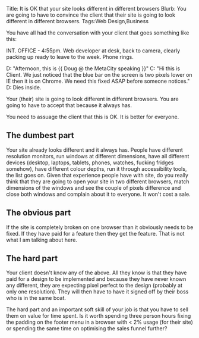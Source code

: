 Title: It is OK that your site looks different in different browsers
Blurb: You are going to have to convince the client that their site is going to look different in different browsers.
Tags:Web Design,Business

You have all had the conversation with your client that goes something like this:

INT. OFFICE - 4:55pm.
Web developer at desk, back to camera, clearly packing up ready to leave to the week.
Phone rings.

D: "Afternoon, this is {{ Doug @ the MetaCity speaking }}"
C: "Hi this is Client. We just noticed that the blue bar on the screen is two pixels lower on IE then it is on Chrome. We need this fixed ASAP before someone notices."
D: Dies inside.

Your (their) site is going to look different in different browsers. You are going to have to accept that because it always has.

You need to assuage the client that this is OK. It is better for everyone.

## The dumbest part
Your site already looks different and it always has. People have different resolution monitors, run windows at different dimensions, have all different devices (desktop, laptops, tablets, phones, watches, fucking fridges somehow), have different colour depths, run it through accessibility tools, the list goes on. Given that experience people have with site, do you really think that they are going to open your site in two different browsers, match dimensions of the windows and see the couple of pixels difference and close both windows and complain about it to everyone. It won't cost a sale.

## The obvious part
If the site is completely broken on one browser than it obviously needs to be fixed. If they have paid for a feature then they get the feature. That is not what I am talking about here.

## The hard part
Your client doesn't know any of the above. All they know is that they have paid for a design to be implemented and because they have never known any different, they are expecting pixel perfect to the design (probably at only one resolution). They will then have to have it signed off by their boss who is in the same boat.

The hard part and an important soft skill of your job is that you have to sell them on value for time spent. Is it worth spending three person hours fixing the padding on the footer menu in a browser with < 2% usage (for their site) or spending the same time on optimising the sales funnel further?




